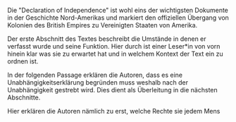 Die "Declaration of Independence" ist wohl eins der wichtigsten Dokumente in der Geschichte Nord-Amerikas und markiert den offiziellen Übergang von Kolonien des British Empires zu Vereinigten Staaten von Amerika.

Der erste Abschnitt des Textes beschreibt die Umstände in denen er verfasst wurde und seine Funktion. Hier durch ist einer Leser\*in von vorn hinein klar was sie zu erwartet hat und in welchem Kontext der Text ein zu ordnen ist.

In der folgenden Passage erklären die Autoren, dass es eine Unabhängigkeitserklärung begründen muss weshalb nach der Unabhängigkeit gestrebt wird. Dies dient als Überleitung in die nächsten Abschnitte.

Hier erklären die Autoren nämlich zu erst, welche Rechte sie jedem Mens